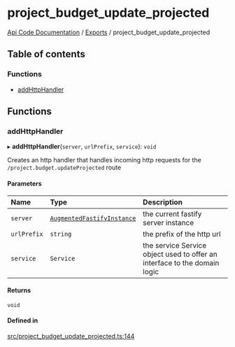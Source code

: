 # project\_budget\_update\_projected
 
[Api Code Documentation](../README.md) / [Exports](../modules.md) / project\_budget\_update\_projected

## Table of contents

### Functions

- [addHttpHandler](project_budget_update_projected.md#addhttphandler)

## Functions

### addHttpHandler

▸ **addHttpHandler**(`server`, `urlPrefix`, `service`): `void`

Creates an http handler that handles incoming http requests for the `/project.budget.updateProjected` route

#### Parameters

| Name | Type | Description |
| :------ | :------ | :------ |
| `server` | [`AugmentedFastifyInstance`](../interfaces/types.AugmentedFastifyInstance.md) | the current fastify server instance |
| `urlPrefix` | `string` | the prefix of the http url |
| `service` | `Service` | the service Service object used to offer an interface to the domain logic |

#### Returns

`void`

#### Defined in

[src/project_budget_update_projected.ts:144](https://github.com/openkfw/TruBudget/blob/2e83742/api/src/project_budget_update_projected.ts#L144)
